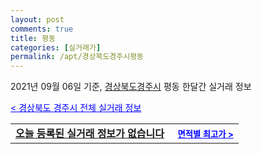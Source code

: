 ```yaml
---
layout: post
comments: true
title: 평동
categories: [실거래가]
permalink: /apt/경상북도경주시평동
---
```


2021년 09월 06일 기준, <a href="/apt/경상북도경주시">경상북도경주시</a> 평동 한달간 실거래 정보

<a style="color: blue;" href="/apt/경상북도경주시">< 경상북도 경주시 전체 실거래 정보</a>
<!---- start ---->
<table>
  <tr>
    <td colspan="4" style="font-weight: bold;"><a href="/apt/경상북도경주시평동{name_without_space}">오늘 등록된 실거래 정보가 없습니다</a> &nbsp;&nbsp;&nbsp; <a style="color: blue; font-size: smaller;" href="/apt/경상북도경주시평동{name_without_space}">면적별 최고가 ></a></td>
  </tr>
    
</table>
<!---- end ---->
    